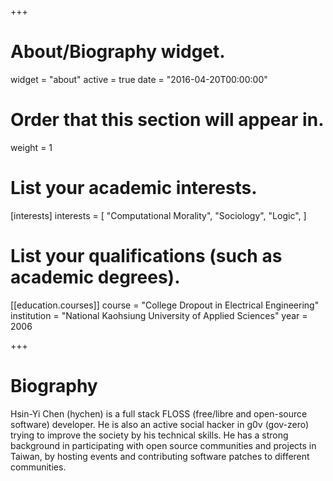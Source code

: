 +++
# About/Biography widget.
widget = "about"
active = true
date = "2016-04-20T00:00:00"

# Order that this section will appear in.
weight = 1

# List your academic interests.
[interests]
  interests = [
    "Computational Morality",
    "Sociology",
    "Logic",
  ]

# List your qualifications (such as academic degrees).
[[education.courses]]
  course = "College Dropout in Electrical Engineering"
  institution = "National Kaohsiung University of Applied Sciences"
  year = 2006

+++

# Biography
Hsin-Yi Chen (hychen) is a full stack FLOSS (free/libre and open-source software) developer. He is also an active social hacker in g0v (gov-zero) trying to improve the society by his technical skills.  He has a strong background in participating with open source communities and projects in Taiwan, by hosting events and contributing software patches to different communities.
